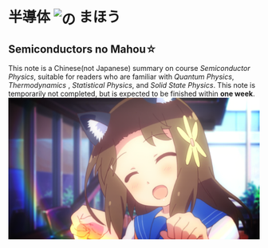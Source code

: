 # 半導体 <img src="の.png" width="7%" alt="の" align=center> まほう
## Semiconductors no Mahou☆
This note is a Chinese(not Japanese) summary on course *Semiconductor Physics*, suitable for readers who are familiar with *Quantum Physics*, *Thermodynamics* , *Statistical Physics*, and *Solid State Physics*. 
This note is temporarily not completed, but is expected to be finished within **one week**.
![teru☆](teru.png)
